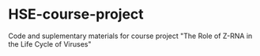 # HSE-course-project
Code and suplementary materials for course project "The Role of Z-RNA in the Life Cycle of Viruses"
